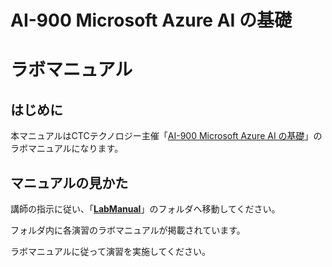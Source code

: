 # AI-900 Microsoft Azure AI の基礎

# ラボマニュアル

## はじめに

本マニュアルはCTCテクノロジー主催「[AI-900 Microsoft Azure AI の基礎](https://www.school.ctc-g.co.jp/course/P774.html)」のラボマニュアルになります。

## マニュアルの見かた

講師の指示に従い、「**[LabManual](https://github.com/ctct-edu/AI-900-Lab-v2/tree/main/LabManual)**」のフォルダへ移動してください。

フォルダ内に各演習のラボマニュアルが掲載されています。

ラボマニュアルに従って演習を実施してください。
